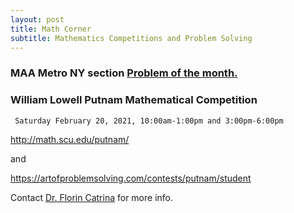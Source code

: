 ```yaml
---
layout: post
title: Math Corner
subtitle: Mathematics Competitions and Problem Solving
---
```


### MAA Metro NY section  [Problem of the month.](http://sections.maa.org/metrony/problemofthemonth.html?utm_source=newsletter&utm_medium=email&utm_content=View%20New%20Problem&utm_campaign=Sections)

<!---
St. John’s students participate in four Mathematical competitions every year:

### 1) Virginia Tech Regional Mathematics Contest
      Not run in 2020
http://www.math.vt.edu/people/plinnell/Vtregional/ 
-->

### William Lowell Putnam Mathematical Competition
     Saturday February 20, 2021, 10:00am-1:00pm and 3:00pm-6:00pm
http://math.scu.edu/putnam/

and 

https://artofproblemsolving.com/contests/putnam/student


<!---

### 3) University of Rochester Math Olympiad
      TBD
http://www.math.rochester.edu/people/faculty/dangeba/urmo.html

### 4) RIT College Math Competition 
      TBD
https://people.rit.edu/smsmathprob 

All exams are taken on the Queens Campus then mailed to the organizers for grading. 
-->

<!---
### [International Youth Math Challenge.](https://iymc.info/en/)
For high school and college students.
-->

<!---

<object data="http://yoursite.com/the.pdf" type="application/pdf" width="700px" height="700px">
    <embed src="http://yoursite.com/the.pdf">
        <p>This browser does not support PDFs. Please download the PDF to view it: <a href="http://yoursite.com/the.pdf">Download PDF</a>.</p>
    </embed>
</object>
-->

<!--- {:target="_blank" rel="noopener"} -->



Contact [Dr. Florin Catrina](mailto:catrinaf@stjohns.edu) for more info.
<!--- ![](/assets/img/flyer.png) -->
